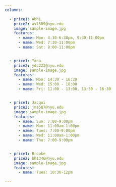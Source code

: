 ```yaml
---
columns:

  - price1: Abhi
    price2: av1509@nyu.edu
    image: sample-image.jpg
    features:
      - name: Mon: 4:30-6:30pm, 9:30-11:00pm
      - name: Wed: 7:30-11:00pm
      - name: Sat: 8:00-11:00pm


  - price1: Yana
    price2: ydc223@nyu.edu
    image: sample-image.jpg
    features:
      - name: Mon: 14:30 - 16:30
      - name: Wed: 15:00 - 18:00
      - name: Fri: 11:00 - 13:00, 13:30 - 16:30


  - price1: Jacqui
    price2: jma587@nyu.edu
    image: sample-image.jpg
    features:
      - name: Sun: 7:00-9:00pm
      - name: Mon: 11:00am-1:00pm
      - name: Tues: 7:00-9:00pm
      - name: Wed: 11:00am-1:00pm
      - name: Thu: 7:00-9:00pm


  - price1: Brooke
    price2: bh1346@nyu.edu
    image: sample-image.jpg
    features:
      - name: Tues: 10:30-12pm

---
```

